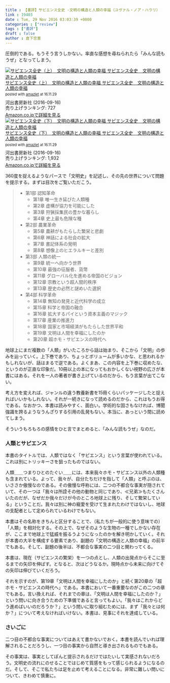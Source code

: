 ```yaml
---
title : 【書評】サピエンス全史 -文明の構造と人類の幸福（ユヴァル・ノア・ハラリ）
link : 19403
date : Tue, 29 Nov 2016 03:03:39 +0000
categories : ["review"]
tags : ["書評"]
draft : false
author : 倉下忠憲
---
```


圧倒的である。もうそう言うしかない。率直な感想を尋ねられたら「みんな読もうぜ」となってしまう。

<div class="amazlet-box" style="margin-bottom:0px;"><div class="amazlet-image" style="float:left;margin:0px 12px 1px 0px;"><a href="http://www.amazon.co.jp/exec/obidos/ASIN/B01LW7JZLC/rashita1000-22/ref=nosim/" name="amazletlink" target="_blank"><img src="http://ecx.images-amazon.com/images/I/51oln4ozM0L._SL160_.jpg" alt="サピエンス全史（上）　文明の構造と人類の幸福 サピエンス全史　文明の構造と人類の幸福" style="border: none;" /></a></div><div class="amazlet-info" style="line-height:120%; margin-bottom: 10px"><div class="amazlet-name" style="margin-bottom:10px;line-height:120%"><a href="http://www.amazon.co.jp/exec/obidos/ASIN/B01LW7JZLC/rashita1000-22/ref=nosim/" name="amazletlink" target="_blank">サピエンス全史（上）　文明の構造と人類の幸福 サピエンス全史　文明の構造と人類の幸福</a><div class="amazlet-powered-date" style="font-size:80%;margin-top:5px;line-height:120%">posted with <a href="http://www.amazlet.com/" title="amazlet" target="_blank">amazlet</a> at 16.11.29</div></div><div class="amazlet-detail">河出書房新社 (2016-09-16)<br />売り上げランキング: 727<br /></div><div class="amazlet-sub-info" style="float: left;"><div class="amazlet-link" style="margin-top: 5px"><a href="http://www.amazon.co.jp/exec/obidos/ASIN/B01LW7JZLC/rashita1000-22/ref=nosim/" name="amazletlink" target="_blank">Amazon.co.jpで詳細を見る</a></div></div></div><div class="amazlet-footer" style="clear: left"></div></div>

<div class="amazlet-box" style="margin-bottom:0px;"><div class="amazlet-image" style="float:left;margin:0px 12px 1px 0px;"><a href="http://www.amazon.co.jp/exec/obidos/ASIN/B01LVTWOVT/rashita1000-22/ref=nosim/" name="amazletlink" target="_blank"><img src="http://ecx.images-amazon.com/images/I/51A6EBXh23L._SL160_.jpg" alt="サピエンス全史（下）　文明の構造と人類の幸福 サピエンス全史　文明の構造と人類の幸福" style="border: none;" /></a></div><div class="amazlet-info" style="line-height:120%; margin-bottom: 10px"><div class="amazlet-name" style="margin-bottom:10px;line-height:120%"><a href="http://www.amazon.co.jp/exec/obidos/ASIN/B01LVTWOVT/rashita1000-22/ref=nosim/" name="amazletlink" target="_blank">サピエンス全史（下）　文明の構造と人類の幸福 サピエンス全史　文明の構造と人類の幸福</a><div class="amazlet-powered-date" style="font-size:80%;margin-top:5px;line-height:120%">posted with <a href="http://www.amazlet.com/" title="amazlet" target="_blank">amazlet</a> at 16.11.29</div></div><div class="amazlet-detail">河出書房新社 (2016-09-16)<br />売り上げランキング: 1,932<br /></div><div class="amazlet-sub-info" style="float: left;"><div class="amazlet-link" style="margin-top: 5px"><a href="http://www.amazon.co.jp/exec/obidos/ASIN/B01LVTWOVT/rashita1000-22/ref=nosim/" name="amazletlink" target="_blank">Amazon.co.jpで詳細を見る</a></div></div></div><div class="amazlet-footer" style="clear: left"></div></div>


360度を捉えるようなパースで「文明史」を記述し、その先の世界について問題を提示する。まずは目次をご覧いただこう。

<blockquote>
<ul>
<li>第1部 認知革命

<ul>
<li>第1章 唯一生き延びた人類種</li>
<li>第2章 虚構が協力を可能にした</li>
<li>第3章 狩猟採集民の豊かな暮らし</li>
<li>第4章 史上最も危険な種</li>
</ul>
</li>

<li>第2部 農業革命

<ul>
<li>第5章 農耕がもたらした繁栄と悲劇</li>
<li>第6章 神話による社会の拡大</li>
<li>第7章 書記体系の発明</li>
<li>第8章 想像上のヒエラルキーと差別</li>
</ul>
</li>

<li>第3部 人類の統一

<ul>
<li>第9章 統一へ向かう世界</li>
<li>第10章 最強の征服者、貨幣</li>
<li>第11章 グローバル化を進める帝国のビジョン</li>
<li>第12章 宗教という超人間的秩序</li>
<li>第13章 歴史の必然と謎めいた選択</li>
</ul>
</li>

<li>第4部 科学革命

<ul>
<li>第14章 無知の発見と近代科学の成立</li>
<li>第15章 科学と帝国の融合</li>
<li>第16章 拡大するパイという資本主義のマジック</li>
<li>第17章 産業の推進力</li>
<li>第18章 国家と市場経済がもたらした世界平和</li>
<li>第19章 文明は人間を幸福にしたのか</li>
<li>第20章 超ホモ・サピエンスの時代へ</li>
</ul>
</li>
</ul>

</blockquote>

地球上にまだ複数の「人類」がいたころから話は始まり、そこから「文明」の歩みを辿っていく。上下巻であり、ちょっとボリュームが多いかな、と思われるかもしれないが、話はまるで逆である。よくまあ、この内容を上下巻に収めたな、というのが正直な印象だ。10冊以上の本になってもおかしくない視野の広さが本書にはある。それを一人の著者が書き上げているのだから、もう言葉が出てこない。

考え方を変えれば、ジャンルの違う教養新書を15冊くらいパッケージしたと捉えればいいかもしれない。それが一続きになって読めるのだから、これはもうお得である。なおかつ、本書は読みやすく、面白い。学術的な固さもなければ、博聞強識を誇るようなうんざりする引用の乱発もない。本当に、あっという間に読めてしまう。

そういうもろもろの感情をひと言でまとめると、「みんな読もうぜ」なのだ。

<h3>人類とサピエンス</h3>

本書のタイトルでは、人類ではなく「サピエンス」という言葉が使われている。これは別にトリッキーさを狙ったものではない。

人類＿＿つまりひとのたぐい＿＿には、本来我々ホモ・サピエンス以外の人類種も含まれている。よって、我々が、自分たちだけを指して「人類」と呼ぶのは、いささか傲慢なのである。その傲慢な呼称には、二つの不都合な事実が隠されていて、その一つは「我々は所詮その他の動物と同じであり、≪兄弟≫もたくさんいたのだが、なぜだか我々だけが今のところ地球上に残り、そして繁栄している」ということだ。我々は別に神の寵愛を受けて生まれたわけではないし、地球の支配者として定められているわけでもない。

本書はその名称をきちんと区分することで、（私たちが一般的に使う意味での）「人類」を相対化する。その上で、なぜそのような生物の一種でしかない存在が、ここまで地球上で猛威を振るうようになったのかを解き明かしていく。それが本書の大半を構成する要素であり、副題の「文明の構造と人類の幸福」の前半でもある。そして、副題の後半は、不都合な事実の二つ目と関わってくる。

本書は、現在（サピエンスの繁栄）を一つの点とし、人類の出発点からそこに至るまでの矢印を伸ばす。となると、次はどうなるか。現時点から未来に向けてその矢印は伸びていくだろう。

それを示すのが、第19章「文明は人間を幸福にしたのか」と続く第20章の「超ホモ・サピエンスの時代へ」である。本書において一番重要なのがこの二つの章でもある。言い換えれば、それまでの章は、「文明は人間を幸福にしたのか？」という問いに向き合うための下準備であると言ってもよい。「我々はこれからどう進めばいいのだろうか？」という問いに取り組むためには、まず「我々とは何か？」について考えなければいけない。本書は、見事にそれを達成している。

<h3>さいごに</h3>

二つ目の不都合な事実についてはあえて書かないでおく。本書を読んでいれば理解されることだろうし、一つ目の事実から自然と導き出されるものでもある。

その事実は、事実としてぽんと提示されるだけではたいして実感されないだろう。文明史の流れにのせることではじめて質感をもって感じられるようになるのだ。そして、そこで私たちは足を止めて考えることになる。非常に難しい問いについて、きわめて慎重に。